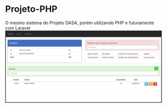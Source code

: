 # Projeto-PHP
O mesmo sistema do Projeto DASA, porém utilizando PHP e futuramente com Laravel
![alt text](https://github.com/LHenriqueec/Projeto-PHP/blob/master/pictures/Screenshot%20from%202017-09-29%2021-48-28.png)
